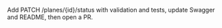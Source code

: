 Add PATCH /planes/{id}/status with validation and tests, update Swagger and README, then open a PR.
